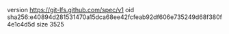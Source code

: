 version https://git-lfs.github.com/spec/v1
oid sha256:e40894d281531470a15dca68ee42fcfeab92df606e735249d68f380f4e1c4d5d
size 3525
